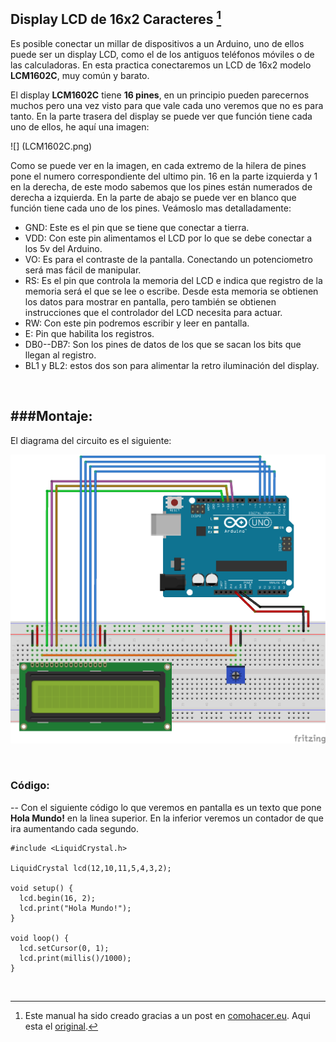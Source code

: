 ## Display LCD de 16x2 Caracteres  [^?]

Es posible conectar un millar de dispositivos a un Arduino, uno de ellos puede ser un display LCD, como el de los antiguos teléfonos móviles o de las calculadoras. En esta practica conectaremos un LCD de 16x2 modelo **LCM1602C**, muy común y barato.

El display **LCM1602C** tiene **16 pines**, en un principio pueden parecernos muchos pero una vez visto para que vale cada uno veremos que no es para tanto. En la parte trasera del display se puede ver que función tiene cada uno de ellos, he aquí una imagen:

![] (LCM1602C.png)

Como se puede ver en la imagen, en cada extremo de la hilera de pines pone el numero correspondiente del ultimo pin. 16 en la parte izquierda y 1 en la derecha, de este modo sabemos que los pines están numerados de derecha a izquierda. En la parte de abajo se puede ver en blanco que función tiene cada uno de los pines. Veámoslo mas detalladamente:

* GND: Este es el pin que se tiene que conectar a tierra.
* VDD: Con este pin alimentamos el LCD por lo que se debe conectar a los 5v del Arduino.
* VO: Es para el contraste de la pantalla. Conectando un potenciometro será mas fácil de manipular.
* RS: Es el pin que controla la memoria del LCD e indica que registro de la memoria será el que se lee o escribe. Desde esta memoria se obtienen los datos para mostrar en pantalla, pero también se obtienen instrucciones que el controlador del LCD necesita para actuar.
* RW: Con este pin podremos escribir y leer en pantalla.
* E: Pin que habilita los registros.
* DB0--DB7: Son los pines de datos de los que se sacan los bits que llegan al registro.
* BL1 y BL2: estos dos son para alimentar la retro iluminación del display.

<br/>

###Montaje:
--
El diagrama del circuito es el siguiente:

![](Diagrama_del_Circuito.png)

<br/>


### Código:
--
Con el siguiente código lo que veremos en pantalla es un texto que pone **Hola Mundo!** en la linea superior. En la inferior veremos un contador de que ira aumentando cada segundo.

~~~
#include <LiquidCrystal.h> 

LiquidCrystal lcd(12,10,11,5,4,3,2);

void setup() {
  lcd.begin(16, 2);
  lcd.print("Hola Mundo!");
}

void loop() {
  lcd.setCursor(0, 1);
  lcd.print(millis()/1000);
}
~~~
<br/>

[^?]: Este manual ha sido creado gracias a un post en [comohacer.eu](http://comohacer.eu). Aqui esta el [original](http://comohacer.eu/como-controlar-una-pantalla-lcd-con-arduino/).

